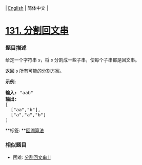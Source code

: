 | [English](README_EN.md) | 简体中文 |

# [131. 分割回文串](https://leetcode-cn.com/problems/palindrome-partitioning)
 ### 题目描述
<p>给定一个字符串 <em>s</em>，将<em> s </em>分割成一些子串，使每个子串都是回文串。</p>

<p>返回 <em>s</em> 所有可能的分割方案。</p>

<p><strong>示例:</strong></p>

<pre><strong>输入:</strong>&nbsp;&quot;aab&quot;
<strong>输出:</strong>
[
  [&quot;aa&quot;,&quot;b&quot;],
  [&quot;a&quot;,&quot;a&quot;,&quot;b&quot;]
]</pre>

**标签:	**[回溯算法](https://leetcode-cn.com/tag/backtracking) 
 ### 相似题目
- 困难:	[分割回文串 II](https://leetcode-cn.com/problems/palindrome-partitioning-ii) 
